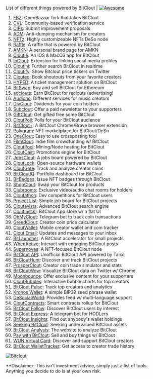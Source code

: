 List of different things powered by BitClout  | [![Awesome](https://cdn.rawgit.com/sindresorhus/awesome/d7305f38d29fed78fa85652e3a63e154dd8e8829/media/badge.svg)](https://github.com/Mentors4EDU/Awesome-Clout)

1. [FBZ](https://github.com/Mentors4EDU/FBZ): OpenBazaar fork that takes  BitClout
2. [CVL](https://www.cvl.ac/): Community-based verification service
3. [CIPs](https://github.com/Mentors4EDU/BitClout-Proposals): Submit improvement proposals
4. [ADM](https://github.com/CloutContracts/ADM): Anti-dumping mechanism for creators
5. [NFTz](https://nftz.zone/): Highly customizeable NFTs DeSo node
6. [Raffle](https://bitcloutraffle.com/): A raffle that is powered by BitClout
7. [AMKN](https://peer-social.com/): A personal brand page for AMKN
8. [Cloutie](https://bitclout.com/u/CloutieApp): An IOS & MacOS app for BitClout
9. [InClout](https://inclout.io/): Extension for linking social media profiles
10. [Cloutini](https://cloutini.com/): Further search BitClout in realtime
11. [Cloutify](https://chrome.google.com/webstore/detail/cloutify-show-bitclout-pr/mmpacdkjmmnichfpplcpcipgcdphfhdg): Show Bitclout price tickers on Twitter
12. [Clouteo](https://www.clouteo.co/book-shout-out): Book shoutouts from your favorite creators
13. [HYPED](https://hypedtickets.com/): A ticket management solution on BitClout
14. [BitSwap](https://bitswap.network/): Buy and sell BitClout for Ethereum
15. [adclouts](https://adclouts.com/): Earn BitClout for reclouts (advertising)
16. [Audiono](https://audiono.de/): Different services for music creators
17. [DivClout](https://www.divclout.com/): Dividends for your coin holders
18. [Subclout](https://www.subclout.com/): Offer a paid newsletter to your supporters
19. [GiftClout](https://www.giftclout.com/): Get gifted free some BitClout
20. [CloutPoll](https://cloutpoll.com/): Polls for your BitClout audience
21. [BitClout+](https://bitclout.plus/): A BitClout Chrome/Brave browser extension
22. [Polygram](https://polygram.cc/): NFT marketplace for BitClout/DeSo
23. [OneClout](https://oneclout.net/): Easy to use crossposting tool
24. [FilmClout](https://bitclout.com/u/FilmClout): Indie film crowdfunding w/ BitClout
25. [CloutPool](https://bitclout.com/u/CloutPool): Mining/Node hosting for BitClout
26. [CloutCast](https://cloutcast.io/): Promotions engine for BitClout
27. [JobsClout](http://jobclout.me/): A jobs board powered by BitClout
28. [CloutLock](https://bitclout.com/u/CloutLockl): Open-source hardware wallets
29. [CloutGate](https://cloutgate.com/): Track and analyze creator coins
30. [BitCloutIQ](https://bitcloutiq.net/): Portfolio dashboard for BitClout
31. [BitBadges](http://bitbadges.web.app/): Issue NFT badges through BitClout
32. [ShopClout](http://shopclout.me/): Swap your BitClout for products
33. [Clubrooms](https://clubroo.ms): Exclusive video/audio chat rooms for holders
34. [Cloutathon](https://cloutathon.com/): Dev competitions for BitClout users
35. [Project List](https://project-list.io/): Simple job board for BitClout projects
36. [Cloutavista](https://cloutavista.com/): Advanced BitClout search engine
37. [CloutInstall](https://cloutinstall.app): BitClout App store w/ a flat UI
38. [OhMyClout](https://ohmyclout.com/): Telegram bot to track coin transactions
39. [GreedClout](https://bogdandidenko.github.io/greedclout/): Creator coin price calculator
40. [CloutWallet](https://bitclout.com/u/cloutwallet): Mobile creator wallet and coin tracker
41. [Clout Email](https://cloutemail.com/): Updates and messages to your inbox
42. [BitLauncher](https://bitlauncher.net/): A BitClout accelerator for small projects
43. [WhenActive](https://whenactive.com/global): Interact with engaging BitClout posts
44. [Supernovas](https://www.supernovas.app/): A NFT-focused BitClout node
45. [BitClout API](https://github.com/benjaminwoods/bitclout): Unofficial BitClout API powered by Taiko
46. [BitCloutHunt](https://www.bitclouthunt.com/): Discover and track BitClout projects
47. [ProsperClout](https://www.prosperclout.com/): Creator coin trade simulator and stats
48. [BitCloutWow](https://chrome.google.com/webstore/detail/bitcloutwow-bitclout-on-t/pljnngphhkadegjpkajkcigimjdheedd?hl=en&authuser=1): Visualize BitClout data on Twitter w/ Chrome
49. [Moonbounce](https://getmoonbounce.com/): Offer exclusive content for your supporters
50. [CloutBubbles](https://cloutbubbles.com/): Interactive bubble charts for top creators
51. [BitClout Pulse](https://www.bitcloutpulse.com/): Track top creators and analytics
52. [Kronos Wallet](https://kronoswallet.com/): A simple BIP39 seed phrase wallet
53. [DeSocialWorld](https://desocialworld.com/): Provides feed w/ multi-language support
54. [CloutContracts](https://bitclout.com/u/cloutcontracts): Smart contracts rollup for BitClout
55. [BitClout Follow](https://bitcloutfollow.com/): Discover BitClout users by interest
56. [BitClout Express](https://bitclout.express/): A telegram bot for HODLers
57. [BitClout Insights](https://bitcloutinsights.com/): Find out anybody's wallet holdings
58. [Seeking BitClout](https://seekingbitclout.com/): Seeking undervalued BitClout assets
59. [BitClout Analysis](https://www.bitcloutanalysis.com/): The website to analyze BitClout
60. [Pay with BitClout](https://bitclout.com/u/PayWithBitClout): Sell and buy things w/ BitClout
61. [WUN Virtual Card](https://wun.vc/): Discover and support BitClout creators
62. [BitClout WalletTracker](https://chrome.google.com/webstore/detail/bitclout-wallettracker/kgafnekhkfjhjjdmlobajeppoehmjbba): Get access to creator trade history

[![Bitclout](https://img.shields.io/badge/-Follow%20me%20on%20BitClout-red)](https://bitclout.com/u/AMKN)

**Disclaimer: This isn't investment advice, simply just a list of tools. Anything you decide to do is at your own risk.
